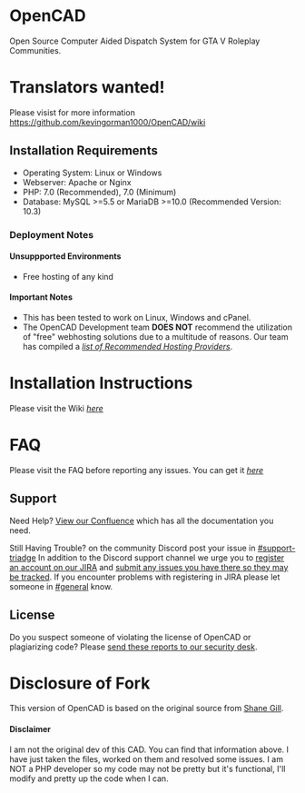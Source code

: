 # OpenCAD
Open Source Computer Aided Dispatch System for GTA V Roleplay Communities.

# Translators wanted!
Please visist for more information https://github.com/kevingorman1000/OpenCAD/wiki

## Installation Requirements
* Operating System: Linux or Windows
* Webserver: Apache or Nginx
* PHP: 7.0 (Recommended), 7.0 (Minimum)
* Database: MySQL >=5.5 or MariaDB >=10.0  (Recommended Version: 10.3)

### Deployment Notes

#### Unsuppported Environments
* Free hosting of any kind

#### Important Notes
* This has been tested to work on Linux, Windows and cPanel.
* The OpenCAD Development team **DOES NOT** recommend the utilization of "free" webhosting solutions due to a multitude of reasons. Our team has compiled a *[list of Recommended Hosting Providers](https://guides.opencad.io/alldoc/installation-guides/recommended-hosting-providers)*.

# Installation Instructions
Please visit the Wiki *[here](https://github.com/kevingorman1000/OpenCAD/wiki/Installation)*

# FAQ
Please visit the FAQ before reporting any issues. You can get it *[here](https://github.com/kevingorman1000/OpenCAD/wiki/FAQ)*

## Support

Need Help? [View our Confluence](https://guides.opencad.io/alldoc) which has all the documentation you need.

Still Having Trouble? on the community Discord post your issue in [#support-triadge](https://discord.gg/ufBBmaN) In addition to the Discord support channel we urge you to [register an account on our JIRA](https://jira.opencad.io/secure/Signup!default.jspa) and [submit any issues you have there so they may be tracked](https://help.opencad.io/). If you encounter problems with registering in JIRA please let someone in [#general](https://discord.gg/ufBBmaN) know.

## License

Do you suspect someone of violating the license of OpenCAD or plagiarizing code? Please [send these reports to our security desk](https://security.opencad.io/).

# Disclosure of Fork
This version of OpenCAD is based on the original source from [Shane Gill](https://github.com/ossified/openCad).

#### Disclaimer

I am not the original dev of this CAD. You can find that information above. I have just taken the files, worked on them and resolved some issues. I am NOT a PHP developer so my code may not be pretty but it's functional, I'll modify and pretty up the code when I can.
